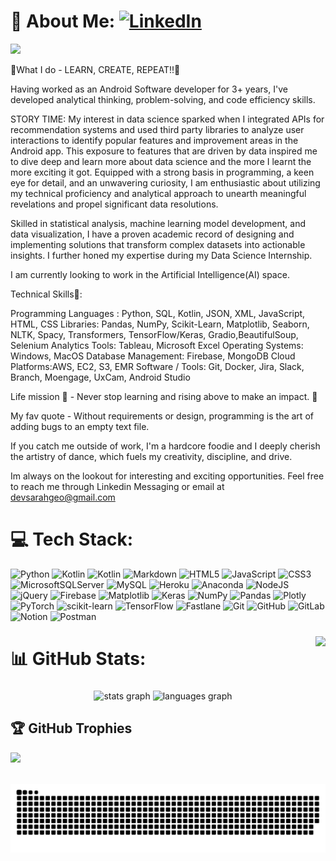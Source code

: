 # 💫 About Me: [![LinkedIn](https://img.shields.io/badge/LinkedIn-%230077B5.svg?logo=linkedin&logoColor=white)](https://linkedin.com/in/https://www.linkedin.com/in/sarah-a-george/) 

![](https://quotes-github-readme.vercel.app/api?type=horizontal&theme=light)

<p>🚀What I do - LEARN, CREATE, REPEAT!!🚀

Having worked as an Android Software developer for 3+ years, I've developed analytical thinking, problem-solving, and code efficiency skills.

STORY TIME: My interest in data science sparked when I integrated APIs for recommendation systems and used third party libraries to analyze user interactions to identify popular features and improvement areas in the Android app. This exposure to features that are driven by data inspired me to dive deep and learn more about data science and the more I learnt the more exciting it got. Equipped with a strong basis in programming, a keen eye for detail, and an unwavering curiosity, I am enthusiastic about utilizing my technical proficiency and analytical approach to unearth meaningful revelations and propel significant data resolutions.

Skilled in statistical analysis, machine learning model development, and data visualization, I have a proven academic record of designing and implementing solutions that transform complex datasets into actionable insights. I further honed my expertise during my Data Science Internship.

I am currently looking to work in the Artificial Intelligence(AI) space.

Technical Skills🤖:

Programming Languages : Python, SQL, Kotlin, JSON, XML, JavaScript, HTML, CSS 
Libraries: Pandas, NumPy, Scikit-Learn, Matplotlib, Seaborn, NLTK, Spacy, Transformers, TensorFlow/Keras, Gradio,BeautifulSoup, Selenium 
Analytics Tools: Tableau, Microsoft Excel 
Operating Systems: Windows, MacOS
Database Management: Firebase, MongoDB 
Cloud Platforms:AWS, EC2, S3, EMR 
Software / Tools: Git, Docker, Jira, Slack, Branch, Moengage, UxCam, Android Studio

Life mission 🧬 - Never stop learning and rising above to make an impact. 🤏

My fav quote - Without requirements or design, programming is the art of adding bugs to an empty text file. 

If you catch me outside of work, I'm a hardcore foodie and I deeply cherish the artistry of dance, which fuels my creativity, discipline, and drive.

Im always on the lookout for interesting and exciting opportunities. Feel free to reach me through Linkedin Messaging or email at devsarahgeo@gmail.com</p>

# 💻 Tech Stack:
![Python](https://img.shields.io/badge/python-3670A0?style=flat&logo=python&logoColor=ffdd54) ![Kotlin](https://img.shields.io/badge/kotlin-%237F52FF.svg?style=flat&logo=kotlin&logoColor=white) ![Kotlin](https://img.shields.io/badge/kotlin-%237F52FF.svg?style=flat&logo=kotlin&logoColor=white) ![Markdown](https://img.shields.io/badge/markdown-%23000000.svg?style=flat&logo=markdown&logoColor=white) ![HTML5](https://img.shields.io/badge/html5-%23E34F26.svg?style=flat&logo=html5&logoColor=white) ![JavaScript](https://img.shields.io/badge/javascript-%23323330.svg?style=flat&logo=javascript&logoColor=%23F7DF1E) ![CSS3](https://img.shields.io/badge/css3-%231572B6.svg?style=flat&logo=css3&logoColor=white) ![MicrosoftSQLServer](https://img.shields.io/badge/Microsoft%20SQL%20Server-CC2927?style=flat&logo=microsoft%20sql%20server&logoColor=white) ![MySQL](https://img.shields.io/badge/mysql-4479A1.svg?style=flat&logo=mysql&logoColor=white) ![Heroku](https://img.shields.io/badge/heroku-%23430098.svg?style=flat&logo=heroku&logoColor=white) ![Anaconda](https://img.shields.io/badge/Anaconda-%2344A833.svg?style=flat&logo=anaconda&logoColor=white) ![NodeJS](https://img.shields.io/badge/node.js-6DA55F?style=flat&logo=node.js&logoColor=white) ![jQuery](https://img.shields.io/badge/jquery-%230769AD.svg?style=flat&logo=jquery&logoColor=white) ![Firebase](https://img.shields.io/badge/firebase-a08021?style=flat&logo=firebase&logoColor=ffcd34) ![Matplotlib](https://img.shields.io/badge/Matplotlib-%23ffffff.svg?style=flat&logo=Matplotlib&logoColor=black) ![Keras](https://img.shields.io/badge/Keras-%23D00000.svg?style=flat&logo=Keras&logoColor=white) ![NumPy](https://img.shields.io/badge/numpy-%23013243.svg?style=flat&logo=numpy&logoColor=white) ![Pandas](https://img.shields.io/badge/pandas-%23150458.svg?style=flat&logo=pandas&logoColor=white) ![Plotly](https://img.shields.io/badge/Plotly-%233F4F75.svg?style=flat&logo=plotly&logoColor=white) ![PyTorch](https://img.shields.io/badge/PyTorch-%23EE4C2C.svg?style=flat&logo=PyTorch&logoColor=white) ![scikit-learn](https://img.shields.io/badge/scikit--learn-%23F7931E.svg?style=flat&logo=scikit-learn&logoColor=white) ![TensorFlow](https://img.shields.io/badge/TensorFlow-%23FF6F00.svg?style=flat&logo=TensorFlow&logoColor=white) ![Fastlane](https://img.shields.io/badge/fastlane-%2382bd4e.svg?style=flat&logo=fastlane&logoColor=black) ![Git](https://img.shields.io/badge/git-%23F05033.svg?style=flat&logo=git&logoColor=white) ![GitHub](https://img.shields.io/badge/github-%23121011.svg?style=flat&logo=github&logoColor=white) ![GitLab](https://img.shields.io/badge/gitlab-%23181717.svg?style=flat&logo=gitlab&logoColor=white) ![Notion](https://img.shields.io/badge/Notion-%23000000.svg?style=flat&logo=notion&logoColor=white) ![Postman](https://img.shields.io/badge/Postman-FF6C37?style=flat&logo=postman&logoColor=white)


###

<img align="right" height="150" src="https://i.imgflip.com/65efzo.gif"  />

###

# 📊 GitHub Stats:

###

<div align="center">
  <img src="https://github-readme-stats.vercel.app/api?username=devsarahgeo&show_icons=true&theme=radical" height="150" alt="stats graph"  />
  <img src="https://github-readme-stats.vercel.app/api/top-langs?username=devsarahgeo&locale=en&hide_title=false&layout=compact&card_width=320&langs_count=5&theme=dracula&hide_border=false" height="150" alt="languages graph"  />
</div>

## 🏆 GitHub Trophies
![](https://github-profile-trophy.vercel.app/?username=devsarahgeo&theme=radical&no-frame=false&no-bg=true&margin-w=4)

<br clear="both">

<picture>
  <source media="(prefers-color-scheme: dark)" srcset="https://raw.githubusercontent.com/devsarahgeo/devsarahgeo/output/github-snake-dark.svg" />
  <source media="(prefers-color-scheme: light)" srcset="https://raw.githubusercontent.com/devsarahgeo/devsarahgeo/output/github-snake.svg" />
  <img alt="github-snake" src="https://raw.githubusercontent.com/devsarahgeo/devsarahgeo/output/github-snake.svg" />
</picture>

###

